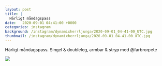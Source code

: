 ```yaml
---
layout: post
title: |
  Härligt måndagspass
date:   2020-09-01 04:41:00 +0000
categories: instagram
background: /instagram/dynamixherrljunga/2020-09-01_04-41-00_UTC.jpg
thumbnail: /instagram/dynamixherrljunga/2020-09-01_04-41-00_UTC.jpg
---
```

Härligt måndagspass. Singel & doubleleg, armbar & stryp med @farbrorpete 



<img src='/www-dynamix-herrljunga/instagram/dynamixherrljunga/2020-09-01_04-41-00_UTC.jpg' class='img-fluid' />
